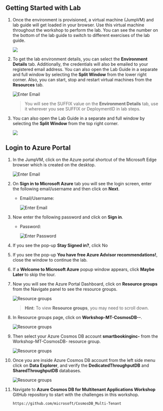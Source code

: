 ## Getting Started with Lab

1. Once the environment is provisioned, a virtual machine (JumpVM) and lab guide will get loaded in your browser. Use this virtual machine throughout the workshop to perform the lab. You can see the number on the bottom of the lab guide to switch to different exercises of the lab guide.

   ![](images/cosmos(1).png)
 
1. To get the lab environment details, you can select the **Environment Details** tab. Additionally, the credentials will also be emailed to your registered email address. You can also open the Lab Guide in a separate and full window by selecting the **Split Window** from the lower right corner. Also, you can start, stop and restart virtual machines from the **Resources** tab.

   ![](images/cosmos(2).png "Enter Email")
 
   > You will see the SUFFIX value on the **Environment Details** tab, use it wherever you see SUFFIX or DeploymentID in lab steps.

1. You can also open the Lab Guide in a separate and full window by selecting the **Split Window** from the top right corner.

    ![](images/POWER(1).png)

## Login to Azure Portal

1. In the JumpVM, click on the Azure portal shortcut of the Microsoft Edge browser which is created on the desktop.

   ![](images/portal.png "Enter Email")

1. On **Sign in to Microsoft Azure** tab you will see the login screen, enter the following email/username and then click on **Next**. 
   * Email/Username: <inject key="AzureAdUserEmail"></inject>
   
     ![](images/gettingstart04.png "Enter Email")
     
1. Now enter the following password and click on **Sign in**.
   * Password: <inject key="AzureAdUserPassword"></inject>
   
     ![](images/gettingstart05.png "Enter Password")

1. If you see the pop-up **Stay Signed in?**, click No

1. If you see the pop-up **You have free Azure Advisor recommendations!**, close the window to continue the lab.

1. If a **Welcome to Microsoft Azure** popup window appears, click **Maybe Later** to skip the tour.
   
1. Now you will see the Azure Portal Dashboard, click on **Resource groups** from the Navigate panel to see the resource groups.

    ![](images/gettingstart08.png "Resource groups")
 
    > **Hint**: To view **Resource groups**, you may need to scroll down. 
   
1. In Resource groups page, click on **Workshop-MT-CosmosDB--<inject key="DeploymentID" enableCopy="false" />**.

    ![](images/gettingstart09.png "Resource groups")

1. Then select your Azure Cosmos DB account **smartbookinginc-<inject key="DeploymentID" enableCopy="false" />** from the Workshop-MT-CosmosDB-<inject key="DeploymentID" enableCopy="false" /> resource group.

    ![](images/gettingstart10.png "Resource groups")

1. Once you are inside Azure Cosmos DB account from the left side menu click on **Data Explorer**, and verify the **DedicatedThroughputDB** and **SharedThroughputDB** databases.

    ![](images/gettingstart11.png "Resource groups")

1. Navigate to **Azure Cosmos DB for Multitenant Applications Workshop** GitHub repository to start with the challenges in this workshop.

   ```
   https://github.com/microsoft/CosmosDB_Multi-Tenant
   ```
